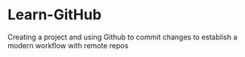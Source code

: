 # Learn-GitHub
 Creating a project and using Github to commit changes to establish a modern workflow with remote repos
